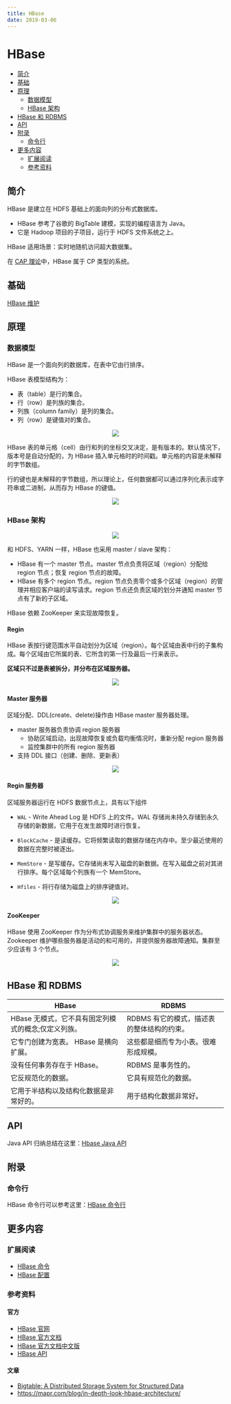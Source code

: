 ```yaml
---
title: HBase
date: 2019-03-06
---
```


# HBase

<!-- TOC depthFrom:2 depthTo:3 -->

- [简介](#简介)
- [基础](#基础)
- [原理](#原理)
  - [数据模型](#数据模型)
  - [HBase 架构](#hbase-架构)
- [HBase 和 RDBMS](#hbase-和-rdbms)
- [API](#api)
- [附录](#附录)
  - [命令行](#命令行)
- [更多内容](#更多内容)
  - [扩展阅读](#扩展阅读)
  - [参考资料](#参考资料)

<!-- /TOC -->

## 简介

HBase 是建立在 HDFS 基础上的面向列的分布式数据库。

- HBase 参考了谷歌的 BigTable 建模，实现的编程语言为 Java。
- 它是 Hadoop 项目的子项目，运行于 HDFS 文件系统之上。

HBase 适用场景：实时地随机访问超大数据集。

在 [CAP 理论](https://zh.wikipedia.org/wiki/CAP%E5%AE%9A%E7%90%86)中，HBase 属于 CP 类型的系统。

## 基础

[HBase 维护](hbase-ops.md)

## 原理

### 数据模型

HBase 是一个面向列的数据库，在表中它由行排序。

HBase 表模型结构为：

- 表（table）是行的集合。
- 行（row）是列族的集合。
- 列族（column family）是列的集合。
- 列（row）是键值对的集合。

<div align="center"><img src="https://gitee.com/turnon/images/raw/master/images/bigdata/hbase/1551164163369.png"/></div>

HBase 表的单元格（cell）由行和列的坐标交叉决定，是有版本的。默认情况下，版本号是自动分配的，为 HBase 插入单元格时的时间戳。单元格的内容是未解释的字节数组。

行的键也是未解释的字节数组，所以理论上，任何数据都可以通过序列化表示成字符串或二进制，从而存为 HBase 的键值。

<div align="center"><img src="https://gitee.com/turnon/images/raw/master/images/bigdata/hbase/1551164224778.png"/></div>

### HBase 架构

<div align="center"><img src="https://gitee.com/turnon/images/raw/master/images/bigdata/hbase/1551164744748.png"/></div>

和 HDFS、YARN 一样，HBase 也采用 master / slave 架构：

- HBase 有一个 master 节点。master 节点负责将区域（region）分配给 region 节点；恢复 region 节点的故障。
- HBase 有多个 region 节点。region 节点负责零个或多个区域（region）的管理并相应客户端的读写请求。region 节点还负责区域的划分并通知 master 节点有了新的子区域。

HBase 依赖 ZooKeeper 来实现故障恢复。

#### Regin

HBase 表按行键范围水平自动划分为区域（region）。每个区域由表中行的子集构成。每个区域由它所属的表、它所含的第一行及最后一行来表示。

**区域只不过是表被拆分，并分布在区域服务器。**

<div align="center"><img src="https://gitee.com/turnon/images/raw/master/images/bigdata/hbase/1551165887616.png"/></div>

#### Master 服务器

区域分配、DDL(create、delete)操作由 HBase master 服务器处理。

- master 服务器负责协调 region 服务器
  - 协助区域启动，出现故障恢复或负载均衡情况时，重新分配 region 服务器
  - 监控集群中的所有 region 服务器
- 支持 DDL 接口（创建、删除、更新表）

<div align="center"><img src="https://gitee.com/turnon/images/raw/master/images/bigdata/hbase/1551166513572.png"/></div>

#### Regin 服务器

区域服务器运行在 HDFS 数据节点上，具有以下组件

- `WAL` - Write Ahead Log 是 HDFS 上的文件。WAL 存储尚未持久存储到永久存储的新数据，它用于在发生故障时进行恢复。

- `BlockCache` - 是读缓存。它将频繁读取的数据存储在内存中。至少最近使用的数据在完整时被逐出。
- `MemStore` - 是写缓存。它存储尚未写入磁盘的新数据。在写入磁盘之前对其进行排序。每个区域每个列族有一个 MemStore。
- `Hfiles` - 将行存储为磁盘上的排序键值对。

<div align="center"><img src="https://gitee.com/turnon/images/raw/master/images/bigdata/hbase/1551166602999.png"/></div>

#### ZooKeeper

HBase 使用 ZooKeeper 作为分布式协调服务来维护集群中的服务器状态。Zookeeper 维护哪些服务器是活动的和可用的，并提供服务器故障通知。集群至少应该有 3 个节点。

<div align="center"><img src="https://gitee.com/turnon/images/raw/master/images/bigdata/hbase/1551166447147.png"/></div>

## HBase 和 RDBMS

| HBase                                               | RDBMS                                      |
| --------------------------------------------------- | ------------------------------------------ |
| HBase 无模式，它不具有固定列模式的概念;仅定义列族。 | RDBMS 有它的模式，描述表的整体结构的约束。 |
| 它专门创建为宽表。 HBase 是横向扩展。               | 这些都是细而专为小表。很难形成规模。       |
| 没有任何事务存在于 HBase。                          | RDBMS 是事务性的。                         |
| 它反规范化的数据。                                  | 它具有规范化的数据。                       |
| 它用于半结构以及结构化数据是非常好的。              | 用于结构化数据非常好。                     |

## API

Java API 归纳总结在这里：[Hbase Java API](hbase-api-java.md)

## 附录

### 命令行

HBase 命令行可以参考这里：[HBase 命令行](hbase-cli.md)

## 更多内容

### 扩展阅读

- [HBase 命令](hbase-cli.md)
- [HBase 配置](hbase-ops.md)

### 参考资料

#### 官方

- [HBase 官网](http://hbase.apache.org/)
- [HBase 官方文档](https://hbase.apache.org/book.html)
- [HBase 官方文档中文版](http://abloz.com/hbase/book.html)
- [HBase API](https://hbase.apache.org/apidocs/index.html)

#### 文章

- [Bigtable: A Distributed Storage System for Structured Data](https://static.googleusercontent.com/media/research.google.com/zh-CN//archive/bigtable-osdi06.pdf)
- https://mapr.com/blog/in-depth-look-hbase-architecture/
